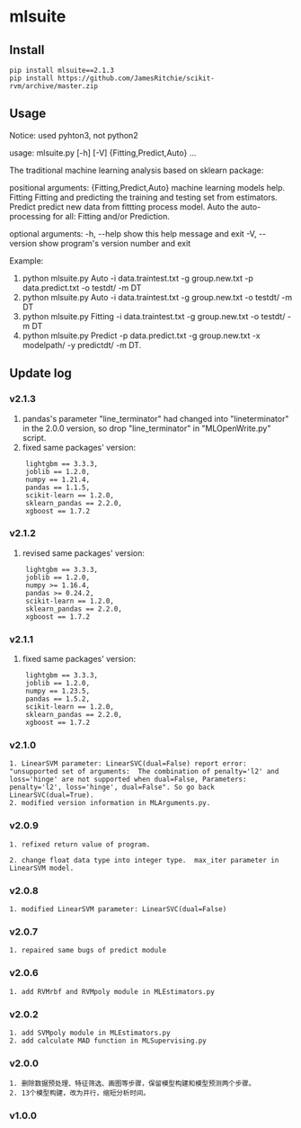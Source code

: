 # mlsuite

## Install

```
pip install mlsuite==2.1.3
pip install https://github.com/JamesRitchie/scikit-rvm/archive/master.zip
```

## Usage

Notice: used pyhton3, not python2

usage: mlsuite.py [-h] [-V] {Fitting,Predict,Auto} ...

The traditional machine learning analysis based on sklearn package:

positional arguments:
  {Fitting,Predict,Auto}
                        machine learning models help.
    Fitting             Fitting and predicting the training and testing set from estimators.
    Predict             predict new data from fittting process model.
    Auto                the auto-processing for all: Fitting and/or Prediction.

optional arguments:
  -h, --help            show this help message and exit
  -V, --version         show program's version number and exit

Example:

1. python mlsuite.py Auto    -i data.traintest.txt -g group.new.txt -p data.predict.txt -o testdt/ -m DT
2. python mlsuite.py Auto    -i data.traintest.txt -g group.new.txt -o testdt/ -m DT
3. python mlsuite.py Fitting -i data.traintest.txt -g group.new.txt -o testdt/ -m DT
4. python mlsuite.py Predict -p data.predict.txt   -g group.new.txt -x modelpath/ -y predictdt/ -m DT.

## Update log
### v2.1.3
1. pandas's parameter "line_terminator" had changed into "lineterminator" in the 2.0.0 version, so drop "line_terminator" in "MLOpenWrite.py" script.
2. fixed same packages' version:
```
    lightgbm == 3.3.3,
    joblib == 1.2.0,
    numpy == 1.21.4,
    pandas == 1.1.5,
    scikit-learn == 1.2.0,
    sklearn_pandas == 2.2.0,
    xgboost == 1.7.2
```

### v2.1.2
1. revised same packages' version:
```
    lightgbm == 3.3.3,
    joblib == 1.2.0,
    numpy >= 1.16.4,
    pandas >= 0.24.2,
    scikit-learn == 1.2.0,
    sklearn_pandas == 2.2.0,
    xgboost == 1.7.2
```

### v2.1.1
 1. fixed same packages' version:
```
    lightgbm == 3.3.3,
    joblib == 1.2.0,
    numpy == 1.23.5,
    pandas == 1.5.2,
    scikit-learn == 1.2.0,
    sklearn_pandas == 2.2.0,
    xgboost == 1.7.2
```

### v2.1.0
    1. LinearSVM parameter: LinearSVC(dual=False) report error: "unsupported set of arguments:  The combination of penalty='l2' and loss='hinge' are not supported when dual=False, Parameters: penalty='l2', loss='hinge', dual=False". So go back LinearSVC(dual=True).
    2. modified version information in MLArguments.py.

### v2.0.9

    1. refixed return value of program.

    2. change float data type into integer type.  max_iter parameter in LinearSVM model.

### v2.0.8

    1. modified LinearSVM parameter: LinearSVC(dual=False)

### v2.0.7

    1. repaired same bugs of predict module

### v2.0.6

    1. add RVMrbf and RVMpoly module in MLEstimators.py

### v2.0.2

    1. add SVMpoly module in MLEstimators.py
    2. add calculate MAD function in MLSupervising.py

### v2.0.0

    1. 删除数据预处理、特征筛选、画图等步骤，保留模型构建和模型预测两个步骤。
    2. 13个模型构建，改为并行，缩短分析时间。

### v1.0.0

